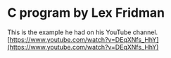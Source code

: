 # C program by Lex Fridman

This is the example he had on his YouTube channel.
[https://www.youtube.com/watch?v=DEqXNfs_HhY](https://www.youtube.com/watch?v=DEqXNfs_HhY)
